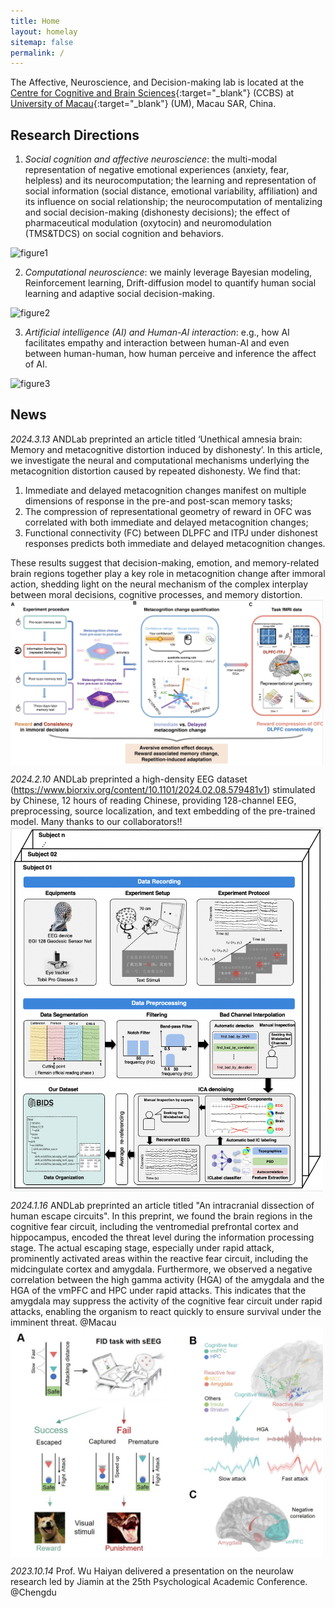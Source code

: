 ```yaml
---
title: Home
layout: homelay
sitemap: false
permalink: /
---
```


The Affective, Neuroscience, and Decision-making lab is located at the [Centre for Cognitive and Brain Sciences](https://ccbs.ici.um.edu.mo){:target="_blank"} (CCBS) at [University of Macau](https://um.edu.mo){:target="_blank"} (UM), Macau SAR, China.

<!-- Our current **<span style="color:#e06666">research directions</span>**: -->
## Research Directions

1) *Social cognition and affective neuroscience*: the multi-modal representation of negative emotional experiences (anxiety, fear, helpless) and its neurocomputation; the learning and representation of social information (social distance, emotional variability, affiliation) and its influence on social relationship; the neurocomputation of mentalizing and social decision-making (dishonesty decisions); the effect of pharmaceutical modulation (oxytocin) and neuromodulation (TMS&TDCS) on social cognition and behaviors.

![figure1](./../assets/images/homepage/figure1.png)

2) *Computational neuroscience*: we mainly leverage Bayesian modeling, Reinforcement learning, Drift-diffusion model to quantify human social learning and adaptive social decision-making.

![figure2](./../assets/images/homepage/figure2.png)

3) *Artificial intelligence (AI) and Human-AI interaction*: e.g., how AI facilitates empathy and interaction between human-AI and even between human-human, how human perceive and inference the affect of AI.

![figure3](./../assets/images/homepage/figure3.png)


## News

*2024.3.13* ANDLab preprinted an article titled ‘Unethical amnesia brain: Memory and metacognitive distortion induced by dishonesty’. In this article, we investigate the neural and computational mechanisms underlying the metacognition distortion caused by repeated dishonesty.
We find that: 
1) Immediate and delayed metacognition changes manifest on multiple dimensions of response in the pre-and post-scan memory tasks;
2) The compression of representational geometry of reward in OFC was correlated with both immediate and delayed metacognition changes;
3) Functional connectivity (FC) between DLPFC and lTPJ under dishonest responses predicts both immediate and delayed metacognition changes.

These results suggest that decision-making, emotion, and memory-related brain regions together play a key role in metacognition change after immoral action, shedding light on the neural mechanism of the complex interplay between moral decisions, cognitive processes, and memory distortion.
<img src="./../assets/images/news/xinyi_2024.jpg" align="center" width="500">


*2024.2.10* ANDLab preprinted a high-density EEG dataset (https://www.biorxiv.org/content/10.1101/2024.02.08.579481v1)
 stimulated by Chinese, 12 hours of reading Chinese, providing 128-channel EEG, preprocessing, source localization, and text embedding of the pre-trained model. Many thanks to our collaborators!!
<img src="./../assets/images/news/cuilin_eeg_pipeline.jpg" align="center" width="500">


*2024.1.16* ANDLab preprinted an article titled "An intracranial dissection of human escape circuits". In this preprint, we found the brain regions in the cognitive fear circuit, including the ventromedial prefrontal cortex and hippocampus, encoded the threat level during the information processing stage. The actual escaping stage, especially under rapid attack, prominently activated areas within the reactive fear circuit, including the midcingulate cortex and amygdala. Furthermore, we observed a negative correlation between the high gamma activity (HGA) of the amygdala and the HGA of the vmPFC and HPC under rapid attacks. This indicates that the amygdala may suppress the activity of the cognitive fear circuit under rapid attacks, enabling the organism to react quickly to ensure survival under the imminent threat. @Macau
<img src="./../assets/images/news/haoming_escape_summary_figure.jpg" align="center" width="500">

*2023.10.14* Prof. Wu Haiyan delivered a presentation on the neurolaw research led by Jiamin at the 25th Psychological Academic Conference. @Chengdu
